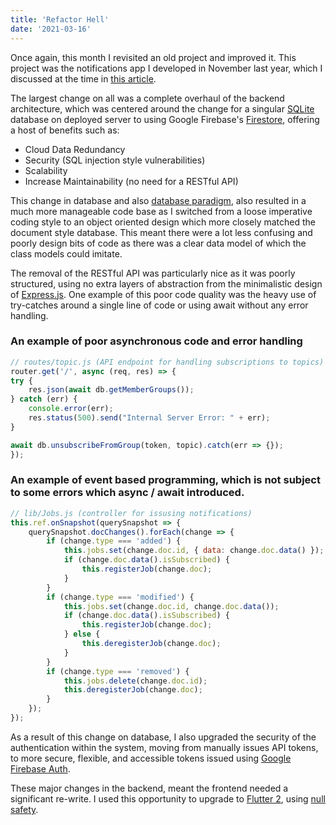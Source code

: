 ```yaml
---
title: 'Refactor Hell'
date: '2021-03-16'
---
```


Once again, this month I revisited an old project and improved it. This project was the notifications app I developed in November last year, which I discussed at the time in [this article][1].

The largest change on all was a complete overhaul of the backend architecture, which was centered around the change for a singular [SQLite][2] database on deployed server to using Google Firebase's [Firestore][3], offering a host of benefits such as:
* Cloud Data Redundancy
* Security (SQL injection style vulnerabilities)
* Scalability
* Increase Maintainability (no need for a RESTful API)

This change in database and also [database paradigm][4], also resulted in a much more manageable code base as I switched from a loose imperative coding style to an object oriented design which more closely matched the document style database.
This meant there were a lot less confusing and poorly design bits of code as there was a clear data model of which the class models could imitate.

The removal of the RESTful API was particularly nice as it was poorly structured, using no extra layers of abstraction from the minimalistic design of [Express.js][5].
One example of this poor code quality was the heavy use of try-catches around a single line of code or using await without any error handling.

### An example of poor asynchronous code and error handling
```js
// routes/topic.js (API endpoint for handling subscriptions to topics)
router.get('/', async (req, res) => {   
try {
    res.json(await db.getMemberGroups());
} catch (err) {
    console.error(err);
    res.status(500).send("Internal Server Error: " + err);
}

await db.unsubscribeFromGroup(token, topic).catch(err => {});
});
```

### An example of event based programming, which is not subject to some errors which async / await introduced.
```js
// lib/Jobs.js (controller for issusing notifications)
this.ref.onSnapshot(querySnapshot => {
    querySnapshot.docChanges().forEach(change => {
        if (change.type === 'added') {
            this.jobs.set(change.doc.id, { data: change.doc.data() });
            if (change.doc.data().isSubscribed) {
                this.registerJob(change.doc);
            }
        }
        if (change.type === 'modified') {
            this.jobs.set(change.doc.id, change.doc.data());
            if (change.doc.data().isSubscribed) {
                this.registerJob(change.doc);
            } else {
                this.deregisterJob(change.doc);
            }
        }
        if (change.type === 'removed') {
            this.jobs.delete(change.doc.id);
            this.deregisterJob(change.doc);
        }
    });
});
```

As a result of this change on database, I also upgraded the security of the authentication within the system, moving from manually issues API tokens, to more secure, flexible, and accessible tokens issued using [Google Firebase Auth][6].

These major changes in the backend, meant the frontend needed a significant re-write. I used this opportunity to upgrade to [Flutter 2][7], using [null safety][8].

[1]: /blog/a-fluttering-experience "November 2020 Flutter Notification App"
[2]: https://www.sqlite.org/ "SQLite"
[3]: https://firebase.google.com/products/firestore "Google Cloud Firestore"
[4]: https://en.wikipedia.org/wiki/Database_model "Database Paradigms"
[5]: https://expressjs.com/ "Express.js"
[6]: https://firebase.google.com/products/auth "Google Firebase Authentication"
[7]: https://developers.googleblog.com/2021/03/announcing-flutter-2.html "Flutter 2 Announcement"
[8]: https://flutter.dev/docs/null-safety "Null Safety"
